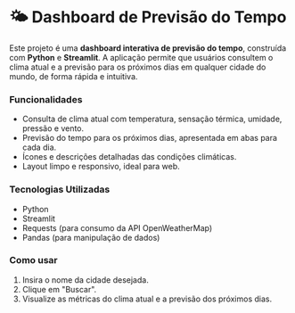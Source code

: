 # 🌤️ Dashboard de Previsão do Tempo

Este projeto é uma **dashboard interativa de previsão do tempo**, construída com **Python** e **Streamlit**. A aplicação permite que usuários consultem o clima atual e a previsão para os próximos dias em qualquer cidade do mundo, de forma rápida e intuitiva.

### Funcionalidades
- Consulta de clima atual com temperatura, sensação térmica, umidade, pressão e vento.
- Previsão do tempo para os próximos dias, apresentada em abas para cada dia.
- Ícones e descrições detalhadas das condições climáticas.
- Layout limpo e responsivo, ideal para web.

### Tecnologias Utilizadas
- Python
- Streamlit
- Requests (para consumo da API OpenWeatherMap)
- Pandas (para manipulação de dados)

### Como usar
1. Insira o nome da cidade desejada.
2. Clique em "Buscar".
3. Visualize as métricas do clima atual e a previsão dos próximos dias.
